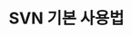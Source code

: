 ---
layout: post
title: SVN 기본 사용법
subtitle: 
gh-repo: 
gh-badge: [star, fork, follow]
tags: SVN
categories : [Other]
---